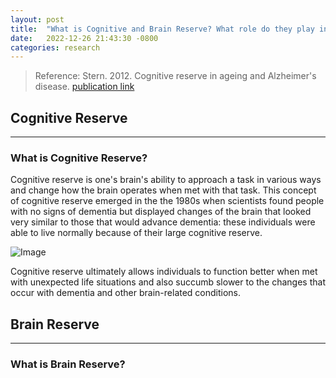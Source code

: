 ```yaml
---
layout: post
title:  "What is Cognitive and Brain Reserve? What role do they play in Alzheimer's disease?"
date:   2022-12-26 21:43:30 -0800
categories: research
---
```


> Reference: Stern. 2012. Cognitive reserve in ageing and Alzheimer's disease. [publication link](https://pubmed.ncbi.nlm.nih.gov/23079557/)

## Cognitive Reserve

---

### What is Cognitive Reserve?

Cognitive reserve is one's brain's ability to approach a task in various ways and change how the brain operates when met with that task. This concept of cognitive reserve emerged in the the 1980s when scientists found people with no signs of dementia but displayed changes of the brain that looked very similar to those that would advance dementia: these individuals were able to live normally because of their large cognitive reserve.

![Image](https://res.cloudinary.com/dbr983cqh/image/upload/v1672614552/fnagi-10-00189-g001_yfo46x.jpg)

Cognitive reserve ultimately allows individuals to function better when met with unexpected life situations and also succumb slower to the changes that occur with dementia and other brain-related conditions.

## Brain Reserve

---

### What is Brain Reserve?
